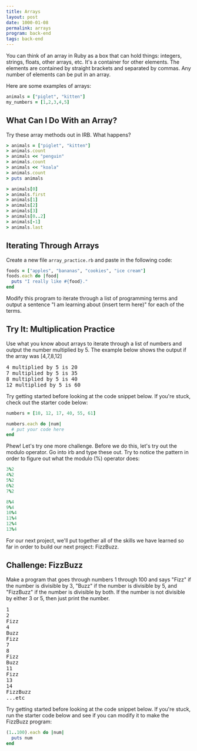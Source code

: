 ```yaml
---
title: Arrays
layout: post
date: 1000-01-08
permalink: arrays
program: back-end
tags: back-end
---
```


You can think of an array in Ruby as a box that can hold things: integers, strings, floats, other arrays, etc. It's a container for other elements. The elements are contained by straight brackets and separated by commas. Any number of elements can be put in an array.

Here are some examples of arrays:

```ruby
animals = ["piglet", "kitten"]
my_numbers = [1,2,3,4,5]
```

## What Can I Do With an Array?

Try these array methods out in IRB. What happens?

```ruby
> animals = ["piglet", "kitten"]
> animals.count
> animals << "penguin"
> animals.count
> animals << "koala"
> animals.count
> puts animals

> animals[0]
> animals.first
> animals[1]
> animals[2]
> animals[3]
> animals[0..2]
> animals[-1]
> animals.last
```

## Iterating Through Arrays

Create a new file `array_practice.rb` and paste in the following code:

```ruby
foods = ["apples", "bananas", "cookies", "ice cream"]
foods.each do |food|
  puts "I really like #{food}."
end
```

Modify this program to iterate through a list of programming terms and output a sentence "I am learning about (insert term here)" for each of the terms.


<div class="try-it">
<h2>Try It: Multiplication Practice</h2>

<p>Use what you know about arrays to iterate through a list of numbers and output the number multiplied by 5. The example below shows the output if the array was [4,7,8,12]</p>

<pre>4 multiplied by 5 is 20
7 multiplied by 5 is 35
8 multiplied by 5 is 40
12 multiplied by 5 is 60</pre>
Try getting started before looking at the code snippet below. If you're stuck, check out the starter code below:
</div>

```ruby
numbers = [10, 12, 17, 40, 55, 61]

numbers.each do |num|
  # put your code here
end
```

Phew! Let's try one more challenge. Before we do this, let's try out the modulo operator. Go into irb and type these out. Try to notice the pattern in order to figure out what the modulo (%) operator does:

```ruby
3%2
4%2
5%2
6%2
7%2

8%4
9%4
10%4
11%4
12%4
13%4
```

For our next project, we'll put together all of the skills we have learned so far in order to build our next project: FizzBuzz. 

<div class="try-it">
<h2>Challenge: FizzBuzz</h2>

<p>Make a program that goes through numbers 1 through 100 and says "Fizz" if the number is divisible by 3, "Buzz" if the number is divisible by 5, and "FizzBuzz" if the number is divisible by both. If the number is not divisible by either 3 or 5, then just print the number.</p>

<pre>1
2
Fizz
4
Buzz
Fizz
7
8
Fizz
Buzz
11
Fizz
13
14
FizzBuzz
...etc</pre>
Try getting started before looking at the code snippet below. If you're stuck, run the starter code below and see if you can modify it to make the FizzBuzz program:
</div>

```ruby
(1..100).each do |num|
  puts num
end
```
